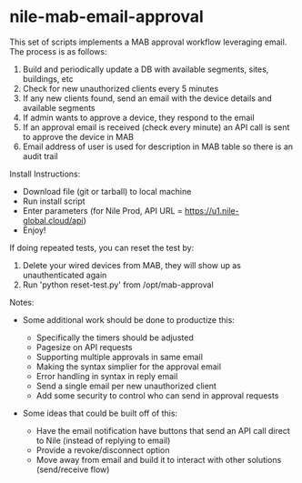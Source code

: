 # nile-mab-email-approval
This set of scripts implements a MAB approval workflow leveraging email.  The process is as follows:

1.  Build and periodically update a DB with available segments, sites, buildings, etc
2.  Check for new unauthorized clients every 5 minutes
3.  If any new clients found, send an email with the device details and available segments
4.  If admin wants to approve a device, they respond to the email
5.  If an approval email is received (check every minute) an API call is sent to approve the device in MAB
6.  Email address of user is used for description in MAB table so there is an audit trail

Install Instructions:
- Download file (git or tarball) to local machine
- Run install script
- Enter parameters (for Nile Prod, API URL = https://u1.nile-global.cloud/api)
- Enjoy!

If doing repeated tests, you can reset the test by:

1. Delete your wired devices from MAB, they will show up as unauthenticated again
2. Run 'python reset-test.py' from /opt/mab-approval

Notes:

- Some additional work should be done to productize this:
  - Specifically the timers should be adjusted
  - Pagesize on API requests
  - Supporting multiple approvals in same email
  - Making the syntax simplier for the approval email
  - Error handling in syntax in reply email
  - Send a single email per new unauthorized client
  - Add some security to control who can send in approval requests
 
- Some ideas that could be built off of this:
  - Have the email notification have buttons that send an API call direct to Nile (instead of replying to email)
  - Provide a revoke/disconnect option
  - Move away from email and build it to interact with other solutions (send/receive flow)
